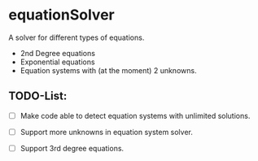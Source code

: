 # equationSolver
A solver for different types of equations.
* 2nd Degree equations
* Exponential equations
* Equation systems with (at the moment) 2 unknowns.

## TODO-List:
- [ ] Make code able to detect equation systems with unlimited solutions.
- [ ] Support more unknowns in equation system solver.
- [ ] Support 3rd degree equations. 
 